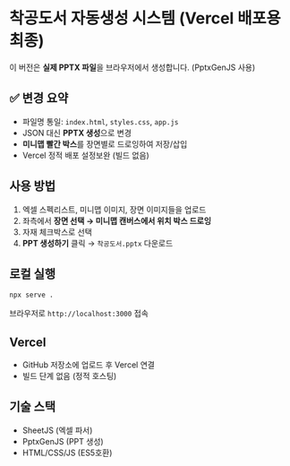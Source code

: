 # 착공도서 자동생성 시스템 (Vercel 배포용 최종)

이 버전은 **실제 PPTX 파일**을 브라우저에서 생성합니다. (PptxGenJS 사용)

## ✅ 변경 요약
- 파일명 통일: `index.html`, `styles.css`, `app.js`
- JSON 대신 **PPTX 생성**으로 변경
- **미니맵 빨간 박스**를 장면별로 드로잉하여 저장/삽입
- Vercel 정적 배포 설정보완 (빌드 없음)

## 사용 방법
1. 엑셀 스펙리스트, 미니맵 이미지, 장면 이미지들을 업로드
2. 좌측에서 **장면 선택 → 미니맵 캔버스에서 위치 박스 드로잉**
3. 자재 체크박스로 선택
4. **PPT 생성하기** 클릭 → `착공도서.pptx` 다운로드

## 로컬 실행
```bash
npx serve .
```
브라우저로 `http://localhost:3000` 접속

## Vercel
- GitHub 저장소에 업로드 후 Vercel 연결
- 빌드 단계 없음 (정적 호스팅)

## 기술 스택
- SheetJS (엑셀 파서)
- PptxGenJS (PPT 생성)
- HTML/CSS/JS (ES5호환)
